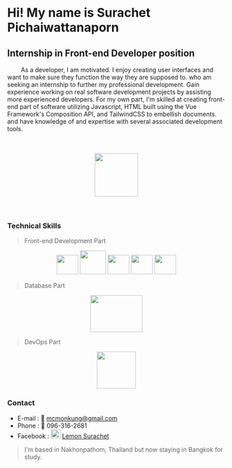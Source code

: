 # Hi! My name is Surachet Pichaiwattanaporn
## Internship in Front-end Developer position

&nbsp;&nbsp;&nbsp;&nbsp;&nbsp;&nbsp;&nbsp;&nbsp;As a developer, I am motivated. I enjoy creating user interfaces and want to make sure they function the way they are supposed to. who am seeking an internship to further my professional development. Gain experience working on real software development projects by assisting more experienced developers. For my own part, I'm skilled at creating front-end part of software utilizing Javascript, HTML built using the Vue Framework's Composition API, and TailwindCSS to embellish documents. and have knowledge of and expertise with several associated development tools.

<br>
<br>
<div id="header" align="center">
  <img src="https://media.giphy.com/media/M9gbBd9nbDrOTu1Mqx/giphy.gif" width="100" margin="20px"/>
</div>
<br>
<br>


### Technical Skills
> Front-end Development Part

<div align="center">
<img src="https://static-00.iconduck.com/assets.00/vue-js-icon-2048x1766-btrgkrhi.png" width="50" height="45"> <img src="https://velog.velcdn.com/images/diso592/post/8c07ebac-2637-48b8-ae55-41915e2e30bf/image.png" width="60" height="55">
  <img src="https://upload.wikimedia.org/wikipedia/commons/thumb/6/6a/JavaScript-logo.png/800px-JavaScript-logo.png" width="50" height="45">
<img src="https://upload.wikimedia.org/wikipedia/commons/thumb/3/38/HTML5_Badge.svg/800px-HTML5_Badge.svg.png" width="50" height="45">
<img src="https://upload.wikimedia.org/wikipedia/commons/thumb/6/62/CSS3_logo.svg/800px-CSS3_logo.svg.png" width="50" height="45">
</div>

> Database Part

<div align="center">
<img src="https://aety.io/wp-content/uploads/2016/11/mysql-logo.png" width="120" height="85"> 
  
</div>

> DevOps Part

<div align="center">
<img src="https://images.crunchbase.com/image/upload/c_lpad,f_auto,q_auto:eco,dpr_1/ywjqppks5ffcnbfjuttq" width="90" height="85"> 

</div>

### Contact
* E-mail :  :incoming_envelope: mcmonkung@gmail.com
* Phone : :calling: 096-316-2681
* Facebook : [<img src="https://upload.wikimedia.org/wikipedia/commons/thumb/0/05/Facebook_Logo_%282019%29.png/1200px-Facebook_Logo_%282019%29.png" width="22" height="21">](https://web.facebook.com/surachet.pichaiwattanaporn/) [Lemon Surachet](https://web.facebook.com/surachet.pichaiwattanaporn/)
> I'm based in Nakhonpathom, Thailand but now staying in Bangkok for study.
